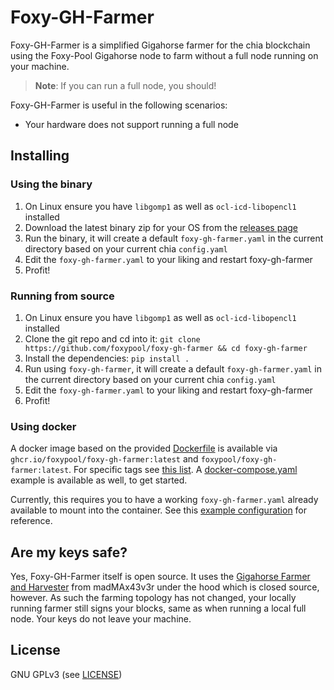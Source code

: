 Foxy-GH-Farmer
======

Foxy-GH-Farmer is a simplified Gigahorse farmer for the chia blockchain using the Foxy-Pool Gigahorse node to farm without a full node running on your machine.

> **Note**:
> If you can run a full node, you should!

Foxy-GH-Farmer is useful in the following scenarios:
- Your hardware does not support running a full node

## Installing

### Using the binary

1. On Linux ensure you have `libgomp1` as well as `ocl-icd-libopencl1` installed
2. Download the latest binary zip for your OS from the [releases page](https://github.com/foxypool/foxy-gh-farmer/releases/latest)
3. Run the binary, it will create a default `foxy-gh-farmer.yaml` in the current directory based on your current chia `config.yaml`
4. Edit the `foxy-gh-farmer.yaml` to your liking and restart foxy-gh-farmer
5. Profit!

### Running from source

1. On Linux ensure you have `libgomp1` as well as `ocl-icd-libopencl1` installed
2. Clone the git repo and cd into it: `git clone https://github.com/foxypool/foxy-gh-farmer && cd foxy-gh-farmer`
3. Install the dependencies: `pip install .`
4. Run using `foxy-gh-farmer`, it will create a default `foxy-gh-farmer.yaml` in the current directory based on your current chia `config.yaml`
5. Edit the `foxy-gh-farmer.yaml` to your liking and restart foxy-gh-farmer
6. Profit!

### Using docker

A docker image based on the provided [Dockerfile](https://github.com/foxypool/foxy-gh-farmer/blob/main/Dockerfile) is available via `ghcr.io/foxypool/foxy-gh-farmer:latest` and `foxypool/foxy-gh-farmer:latest`.
For specific tags see [this list](https://github.com/foxypool/foxy-gh-farmer/pkgs/container/foxy-gh-farmer).
A [docker-compose.yaml](https://github.com/foxypool/foxy-gh-farmer/blob/main/docker-compose.yaml) example is available as well, to get started.

Currently, this requires you to have a working `foxy-gh-farmer.yaml` already available to mount into the container. See this [example configuration](https://docs.foxypool.io/proof-of-spacetime/foxy-gh-farmer/configuration/#example-configuration) for reference.

## Are my keys safe?

Yes, Foxy-GH-Farmer itself is open source. It uses the [Gigahorse Farmer and Harvester](https://github.com/madMAx43v3r/chia-gigahorse) from madMAx43v3r under the hood which is closed source, however. As such the farming topology has not changed, your locally running farmer still signs your blocks, same as when running a local full node. Your keys do not leave your machine.

## License

GNU GPLv3 (see [LICENSE](https://github.com/foxypool/foxy-gh-farmer/blob/main/LICENSE))
